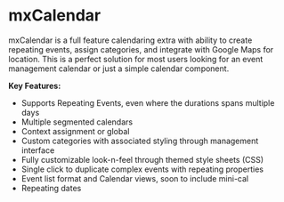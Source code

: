# mxCalendar

mxCalendar is a full feature calendaring extra with ability to 
create repeating events, assign categories, and integrate with Google Maps 
for location. This is a perfect solution for most users looking for 
an event management calendar or just a simple calendar component.

**Key Features:**

- Supports Repeating Events, even where the durations spans multiple days
- Multiple segmented calendars
- Context assignment or global
- Custom categories with associated styling through management interface
- Fully customizable look-n-feel through themed style sheets (CSS)
- Single click to duplicate complex events with repeating properties
- Event list format and Calendar views, soon to include mini-cal
- Repeating dates
